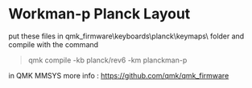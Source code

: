 # Workman-p Planck Layout

put these files in qmk_firmware\keyboards\planck\keymaps\ folder
and compile with the command 

> qmk compile -kb planck/rev6 -km planckman-p

in QMK MMSYS
more info : https://github.com/qmk/qmk_firmware
